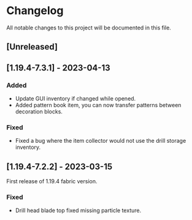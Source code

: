 # Changelog

All notable changes to this project will be documented in this file.

## [Unreleased]

## [1.19.4-7.3.1] - 2023-04-13

### Added

- Update GUI inventory if changed while opened.
- Added pattern book item, you can now transfer patterns between decoration blocks.

### Fixed

- Fixed a bug where the item collector would not use the drill storage inventory.

## [1.19.4-7.2.2] - 2023-03-15

First release of 1.19.4 fabric version.

### Fixed

- Drill head blade top fixed missing particle texture.